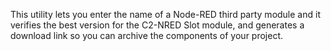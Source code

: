 This utility lets you enter the name of a Node-RED third party module and it verifies the best version for the C2-NRED Slot module, and generates a download link so you can archive the components of your project.
